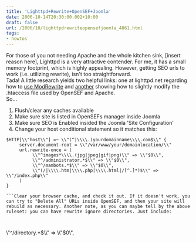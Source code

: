 ```yaml
---
title: 'Lighttpd+Rewrite+OpenSEF+Joomla'
date: 2006-10-14T20:30:00.002+10:00
draft: false
url: /2006/10/lighttpdrewriteopensefjoomla_4861.html
tags: 
- howtos
---
```


For those of you not needing Apache and the whole kitchen sink, [insert reason here], Lighttpd is a very attractive contender. For me, it has a small memory footprint, which is highly appealing. However, getting SEO urls to work (i.e. utilizing rewrite), isn't too straightforward.  
Tada! A little research yields two helpful links: one at lighttpd.net regarding how to [use ModRewrite](http://trac.lighttpd.net/trac/wiki/Docs:ModRewrite) and [another](http://forum.j-prosolution.com/opensef-documentation/1484-opensef-lighttpd.html?highlight=lighttpd) showing how to slightly modify the .htaccess file used by OpenSEF and Apache.  
So...  
1) Flush/clear any caches available  
2) Make sure site is listed in OpenSEFs manager inside Joomla  
3) Make sure SEO is Enabled insided the Joomla 'Site Configuration'  
4) Change your host conditional statement so it matches this:  
```
$HTTP[\\"host\\"] =~ \\"(^|\\\\.)yourdomainname\\\\.com$\\" {
     server.document-root = \\"/var/www/your/domainlocation/\\"
     url.rewrite-once = (
          \\"^images*\\\\.(jpg|jpeg|gif|png)\\" => \\"$0\\",
          \\"^/administrator.*$\\" => \\"$0\\",
          \\"^/mambots.*$\\" => \\"$0\\",
          \\"(/|\\\\.htm|\\\\.php|\\\\.html|/[^.]*)$\\" => \\"/index.php\\"
     )
}

```Clear your browser cache, and check it out. If it doesn't work, you can try to "Delete All" URLs inside OpenSEF, and then your site will rebuild as necessary. Another note, as you can maybe tell by the above ruleset: you can have rewrite ignore directories. Just include:  
  
  
```
\\"^/directory.*$\\" => \\"$0\\",
```